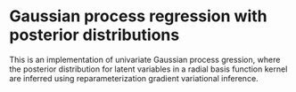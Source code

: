 # Gaussian process regression with posterior distributions

This is an implementation of univariate Gaussian process gression, where the posterior distribution for latent variables in a radial basis function kernel are inferred using reparameterization gradient variational inference.
